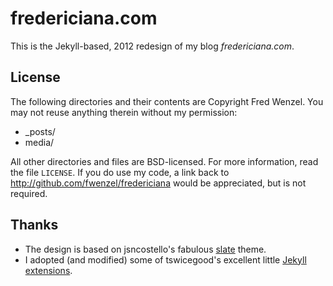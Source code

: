fredericiana.com
================
This is the Jekyll-based, 2012 redesign of my blog *fredericiana.com*.


License
-------
The following directories and their contents are Copyright Fred Wenzel.
You may not reuse anything therein without my permission:

* _posts/
* media/

All other directories and files are BSD-licensed. For more information,
read the file ``LICENSE``. If you do use my code, a link back to
http://github.com/fwenzel/fredericiana would be appreciated, but is not
required.

Thanks
------
* The design is based on jsncostello's fabulous [slate](https://github.com/jsncostello/slate) theme.
* I adopted (and modified) some of tswicegood's excellent little
  [Jekyll extensions](https://github.com/tswicegood/tswicegood-jekyll-extensions).
